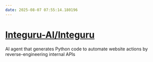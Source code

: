 ```yaml
---
date: 2025-08-07 07:55:14.180196
---
```


# [Integuru-AI/Integuru](https://github.com/Integuru-AI/Integuru)

AI agent that generates Python code to automate website actions by reverse-engineering internal APIs